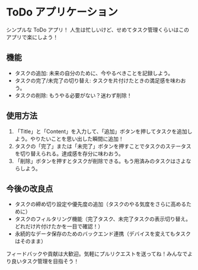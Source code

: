 # ToDo アプリケーション

シンプルな ToDo アプリ！ 人生は忙しいけど、せめてタスク管理くらいはこのアプリで楽にしよう！

## 機能
- タスクの追加: 未来の自分のために、今やるべきことを記録しよう。
- タスクの完了/未完了の切り替え: タスクを片付けたときの満足感を味わおう。
- タスクの削除: もうやる必要がない？迷わず削除！

## 使用方法
1. 「Title」と「Content」を入力して、「追加」ボタンを押してタスクを追加しよう。やりたいことを思い出した瞬間に追加！
2. タスクの「完了」または「未完了」ボタンを押すことでタスクのステータスを切り替えられる。達成感を存分に味わおう。
3. 「削除」ボタンを押すとタスクが削除できる。もう用済みのタスクはさよならしよう。

## 今後の改良点
- タスクの締め切り設定や優先度の追加（タスクのやる気度をさらに高めるために）
- タスクのフィルタリング機能（完了タスク、未完了タスクの表示切り替え。どれだけ片付けたかを一目で確認！）
- 永続的なデータ保存のためのバックエンド連携（デバイスを変えてもタスクはそのまま）

フィードバックや貢献は大歓迎。気軽にプルリクエストを送ってね！みんなでより良いタスク管理を目指そう！